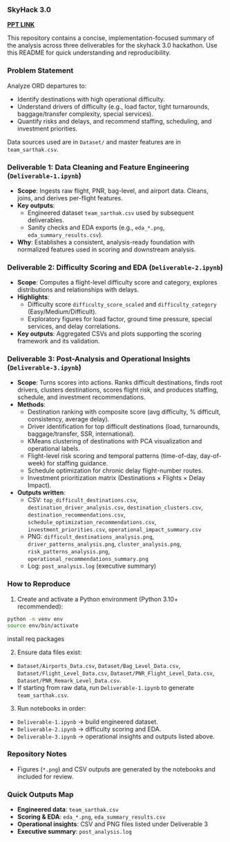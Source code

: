 ### SkyHack 3.0

[**PPT LINK**](https://www.canva.com/design/DAG00q5JirM/EYro2KmEsWkqLksX9wSkKQ/edit?utm_content=DAG00q5JirM&utm_campaign=designshare&utm_medium=link2&utm_source=sharebutton)

This repository contains a concise, implementation-focused summary of the analysis across three deliverables for the skyhack 3.0 hackathon. Use this README for quick understanding and reproducibility.

### Problem Statement
Analyze ORD departures to:
- Identify destinations with high operational difficulty.
- Understand drivers of difficulty (e.g., load factor, tight turnarounds, baggage/transfer complexity, special services).
- Quantify risks and delays, and recommend staffing, scheduling, and investment priorities.

Data sources used are in `Dataset/` and master features are in `team_sarthak.csv`.

### Deliverable 1: Data Cleaning and Feature Engineering (`Deliverable-1.ipynb`)
- **Scope**: Ingests raw flight, PNR, bag-level, and airport data. Cleans, joins, and derives per-flight features.
- **Key outputs**:
  - Engineered dataset `team_sarthak.csv` used by subsequent deliverables.
  - Sanity checks and EDA exports (e.g., `eda_*.png`, `eda_summary_results.csv`).
- **Why**: Establishes a consistent, analysis-ready foundation with normalized features used in scoring and downstream analysis.

### Deliverable 2: Difficulty Scoring and EDA (`Deliverable-2.ipynb`)
- **Scope**: Computes a flight-level difficulty score and category, explores distributions and relationships with delays.
- **Highlights**:
  - Difficulty score `difficulty_score_scaled` and `difficulty_category` (Easy/Medium/Difficult).
  - Exploratory figures for load factor, ground time pressure, special services, and delay correlations.
- **Key outputs**: Aggregated CSVs and plots supporting the scoring framework and its validation.

### Deliverable 3: Post-Analysis and Operational Insights (`Deliverable-3.ipynb`)
- **Scope**: Turns scores into actions. Ranks difficult destinations, finds root drivers, clusters destinations, scores flight risk, and produces staffing, schedule, and investment recommendations.
- **Methods**:
  - Destination ranking with composite score (avg difficulty, % difficult, consistency, average delay).
  - Driver identification for top difficult destinations (load, turnarounds, baggage/transfer, SSR, international).
  - KMeans clustering of destinations with PCA visualization and operational labels.
  - Flight-level risk scoring and temporal patterns (time-of-day, day-of-week) for staffing guidance.
  - Schedule optimization for chronic delay flight-number routes.
  - Investment prioritization matrix (Destinations × Flights × Delay Impact).
- **Outputs written**:
  - CSV: `top_difficult_destinations.csv`, `destination_driver_analysis.csv`, `destination_clusters.csv`, `destination_recommendations.csv`, `schedule_optimization_recommendations.csv`, `investment_priorities.csv`, `operational_impact_summary.csv`
  - PNG: `difficult_destinations_analysis.png`, `driver_patterns_analysis.png`, `cluster_analysis.png`, `risk_patterns_analysis.png`, `operational_recommendations_summary.png`
  - Log: `post_analysis.log` (executive summary)

### How to Reproduce
1) Create and activate a Python environment (Python 3.10+ recommended):
```bash
python -m venv env
source env/bin/activate
```
install req packages

2) Ensure data files exist:
- `Dataset/Airports_Data.csv`, `Dataset/Bag_Level_Data.csv`, `Dataset/Flight_Level_Data.csv`, `Dataset/PNR_Flight_Level_Data.csv`, `Dataset/PNR_Remark_Level_Data.csv`.
- If starting from raw data, run `Deliverable-1.ipynb` to generate `team_sarthak.csv`.
3) Run notebooks in order:
- `Deliverable-1.ipynb` → build engineered dataset.
- `Deliverable-2.ipynb` → difficulty scoring and EDA.
- `Deliverable-3.ipynb` → operational insights and outputs listed above.

### Repository Notes
- Figures (`*.png`) and CSV outputs are generated by the notebooks and included for review.

### Quick Outputs Map
- **Engineered data**: `team_sarthak.csv`
- **Scoring & EDA**: `eda_*.png`, `eda_summary_results.csv`
- **Operational insights**: CSV and PNG files listed under Deliverable 3
- **Executive summary**: `post_analysis.log`